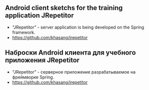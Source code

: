 ## Android client sketchs for the training application JRepetitor
- "JRepetitor" - server application is being developed on the Spring framework.
- https://github.com/khasang/jrepetitor
## Наброски Android клиента для учебного приложения JRepetitor
- "JRepetitor" - серверное приложение разрабатываемое на фреймворке Spring.
- https://github.com/khasang/jrepetitor
